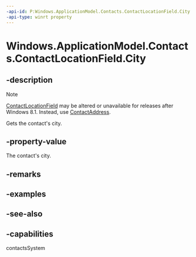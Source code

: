 ```yaml
---
-api-id: P:Windows.ApplicationModel.Contacts.ContactLocationField.City
-api-type: winrt property
---
```


<!-- Property syntax
public string City { get; }
-->

# Windows.ApplicationModel.Contacts.ContactLocationField.City

## -description
> [!NOTE]
> [ContactLocationField](contactlocationfield.md) may be altered or unavailable for releases after Windows 8.1. Instead, use [ContactAddress](contactaddress.md).

Gets the contact's city.

## -property-value
The contact's city.

## -remarks

## -examples

## -see-also

## -capabilities
contactsSystem
